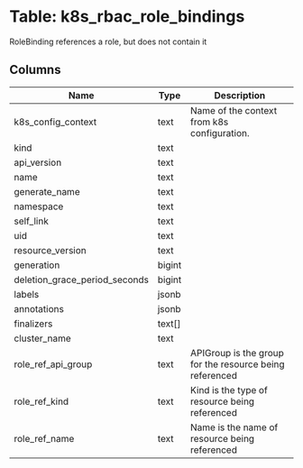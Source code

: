 
# Table: k8s_rbac_role_bindings
RoleBinding references a role, but does not contain it
## Columns
| Name        | Type           | Description  |
| ------------- | ------------- | -----  |
|k8s_config_context|text|Name of the context from k8s configuration.|
|kind|text||
|api_version|text||
|name|text||
|generate_name|text||
|namespace|text||
|self_link|text||
|uid|text||
|resource_version|text||
|generation|bigint||
|deletion_grace_period_seconds|bigint||
|labels|jsonb||
|annotations|jsonb||
|finalizers|text[]||
|cluster_name|text||
|role_ref_api_group|text|APIGroup is the group for the resource being referenced|
|role_ref_kind|text|Kind is the type of resource being referenced|
|role_ref_name|text|Name is the name of resource being referenced|
